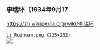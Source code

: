 ### 李瑞环（1934年9月17
https://zh.wikipedia.org/wiki/李瑞环

`Li_Ruihuan.png (225×262)`<br>
![](https://upload.wikimedia.org/wikipedia/commons/d/db/Li_Ruihuan.png)
